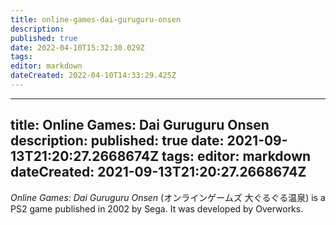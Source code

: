 ```yaml
---
title: online-games-dai-guruguru-onsen
description: 
published: true
date: 2022-04-10T15:32:30.029Z
tags: 
editor: markdown
dateCreated: 2022-04-10T14:33:29.425Z
---
```


---
title: Online Games: Dai Guruguru Onsen
description: 
published: true
date: 2021-09-13T21:20:27.2668674Z 
tags: 
editor: markdown
dateCreated: 2021-09-13T21:20:27.2668674Z
---
_Online Games: Dai Guruguru Onsen_ (<span lang='ja'>オンラインゲームズ 大ぐるぐる温泉</span>) is a PS2 game published in 2002 by Sega.
It was developed by Overworks.
